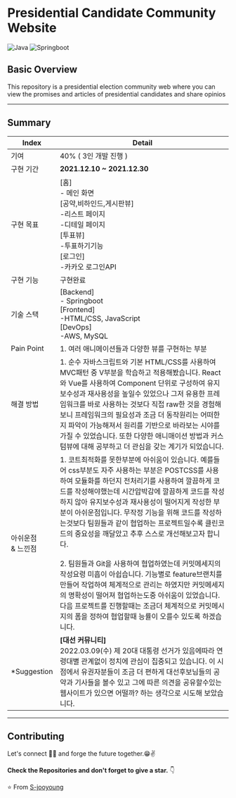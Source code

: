 # Presidential Candidate Community Website

![Java](https://img.shields.io/badge/Java-8+-blue.svg)
![Springboot](https://img.shields.io/badge/springboot--yellow)

## Basic Overview

This repository is a presidential election community web where you can view the promises and articles of presidential candidates and share opinios

---

## Summary

| Index                 | Detail                                                                                                                                                                                                                                                                                                                                                                                                                                                                                                                                                                                                                                                                                                                                                                           |
| --------------------- | -------------------------------------------------------------------------------------------------------------------------------------------------------------------------------------------------------------------------------------------------------------------------------------------------------------------------------------------------------------------------------------------------------------------------------------------------------------------------------------------------------------------------------------------------------------------------------------------------------------------------------------------------------------------------------------------------------------------------------------------------------------------------------- |
| 기여                  | 40% ( 3인 개발 진행 )                                                                                                                                                                                                                                                                                                                                                                                                                                                                                                                                                                                                                                                                                                                                                            |
| 구현 기간             | **2021.12.10 ~ 2021.12.30**                                                                                                                                                                                                                                                                                                                                                                                                                                                                                                                                                                                                                                                                                                                                                      |
| 구현 목표             | [홈] <br> - 메인 화면 <br> [공약,비하인드,게시판뷰] <br> -리스트 페이지 <br> -디테일 페이지 <br>[투표뷰] <br> -투표하기기능 <br> [로그인] <br> -카카오 로그인API                                                                                                                                                                                                                                                                                                                                                                                                                                                                                                                                                                                                                 |
| 구현 기능             | 구현완료                                                                                                                                                                                                                                                                                                                                                                                                                                                                                                                                                                                                                                                                                                                                                                         |
| 기술 스택             | [Backend] <br> - Springboot <br> [Frontend] <br>-HTML/CSS, JavaScript <br>[DevOps]<br> -AWS, MySQL                                                                                                                                                                                                                                                                                                                                                                                                                                                                                                                                                                                                                                                                               |
| Pain Point            | 1. 여러 애니메이션들과 다양한 뷰를 구현하는 부분                                                                                                                                                                                                                                                                                                                                                                                                                                                                                                                                                                                                                                                                                                                                 |
| 해결 방법             | 1. 순수 자바스크립트와 기본 HTML/CSS를 사용하여 MVC패턴 중 V부분을 학습하고 적용해봤습니다. React 와 Vue를 사용하여 Component 단위로 구성하여 유지보수성과 재사용성을 높일수 있었으나 그저 유용한 프레임워크를 바로 사용하는 것보다 직접 raw한 것을 경험해보니 프레임워크의 필요성과 조금 더 동작원리는 어떠한지 파악이 가능해져서 원리를 기반으로 바라보는 시야를 가질 수 있었습니다. 또한 다양한 애니매이션 방법과 커스텀뷰에 대해 공부하고 더 관심을 갖는 계기가 되었습니다.                                                                                                                                                                                                                                                                                                  |
| 아쉬운점 <br>& 느낀점 | 1. 코트최적화를 못한부분에 아쉬움이 있습니다. 예를들어 css부분도 자주 사용하는 부분은 POSTCSS를 사용하여 모듈화를 하던지 전처리기를 사용하여 깔끔하게 코드를 작성해야했는데 시간압박감에 깔끔하게 코드를 작성하지 않아 유지보수성과 재사용성이 떨어지게 작성한 부분이 아쉬운점입니다. 무작정 기능을 위해 코드를 작성하는것보다 팀원들과 같이 협업하는 프로젝트일수록 클린코드의 중요성을 깨달았고 추후 스스로 개선해보고자 합니다. <br> <br> 2. 팀원들과 Git을 사용하여 협업하였는데 커밋메세지의 작성요령 미흡이 아쉽습니다. 기능별로 feature브랜치를 만들어 작업하여 체계적으로 관리는 하였지만 커밋메세지의 명확성이 떨어져 협업하는도중 아쉬움이 있었습니다. 다음 프로젝트를 진행할때는 조금더 체계적으로 커밋메시지의 폼을 정하여 협업할때 능률이 오를수 있도록 하겠습니다. |
| \*Suggestion          | **[대선 커뮤니티]** <br> 2022.03.09(수) 제 20대 대통령 선거가 있음에따라 연령대별 관계없이 정치에 관심이 집중되고 있습니다. 이 시점에서 유권자분들이 조금 더 편하게 대선후보님들의 공약과 기사들을 볼수 있고 그에 따른 의견을 공유할수있는 웹사이트가 있으면 어떨까? 하는 생각으로 시도해 보았습니다.                                                                                                                                                                                                                                                                                                                                                                                                                                                                            |

---

## Contributing

Let's connect 👨‍💻 and forge the future together.😁✌

**Check the Repositories and don't forget to give a star.** 👇

:star: From [S-jooyoung](https://github.com/S-jooyoung)
